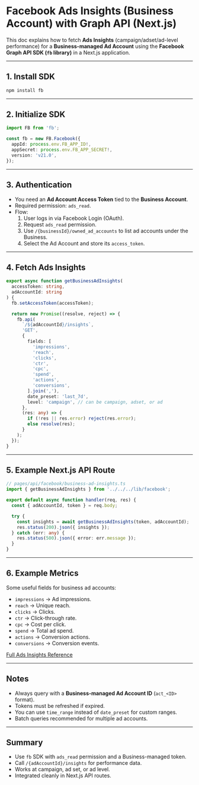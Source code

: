 # Facebook Ads Insights (Business Account) with Graph API (Next.js)

This doc explains how to fetch **Ads Insights** (campaign/adset/ad-level performance) for a **Business-managed Ad Account** using the **Facebook Graph API SDK (`fb` library)** in a Next.js application.

---

## 1. Install SDK

```bash
npm install fb
```

---

## 2. Initialize SDK

```ts
import FB from 'fb';

const fb = new FB.Facebook({
  appId: process.env.FB_APP_ID!,
  appSecret: process.env.FB_APP_SECRET!,
  version: 'v21.0',
});
```

---

## 3. Authentication

- You need an **Ad Account Access Token** tied to the **Business Account**.
- Required permission: `ads_read`.
- Flow:
  1. User logs in via Facebook Login (OAuth).
  2. Request `ads_read` permission.
  3. Use `/{businessId}/owned_ad_accounts` to list ad accounts under the Business.
  4. Select the Ad Account and store its `access_token`.

---

## 4. Fetch Ads Insights

```ts
export async function getBusinessAdInsights(
  accessToken: string,
  adAccountId: string
) {
  fb.setAccessToken(accessToken);

  return new Promise((resolve, reject) => {
    fb.api(
      `/${adAccountId}/insights`,
      'GET',
      {
        fields: [
          'impressions',
          'reach',
          'clicks',
          'ctr',
          'cpc',
          'spend',
          'actions',
          'conversions',
        ].join(','),
        date_preset: 'last_7d',
        level: 'campaign', // can be campaign, adset, or ad
      },
      (res: any) => {
        if (!res || res.error) reject(res.error);
        else resolve(res);
      }
    );
  });
}
```

---

## 5. Example Next.js API Route

```ts
// pages/api/facebook/business-ad-insights.ts
import { getBusinessAdInsights } from '../../../lib/facebook';

export default async function handler(req, res) {
  const { adAccountId, token } = req.body;

  try {
    const insights = await getBusinessAdInsights(token, adAccountId);
    res.status(200).json({ insights });
  } catch (err: any) {
    res.status(500).json({ error: err.message });
  }
}
```

---

## 6. Example Metrics

Some useful fields for business ad accounts:

- `impressions` → Ad impressions.
- `reach` → Unique reach.
- `clicks` → Clicks.
- `ctr` → Click-through rate.
- `cpc` → Cost per click.
- `spend` → Total ad spend.
- `actions` → Conversion actions.
- `conversions` → Conversion events.

[Full Ads Insights Reference](https://developers.facebook.com/docs/marketing-api/reference/ad-account/insights)

---

## Notes

- Always query with a **Business-managed Ad Account ID** (`act_<ID>` format).
- Tokens must be refreshed if expired.
- You can use `time_range` instead of `date_preset` for custom ranges.
- Batch queries recommended for multiple ad accounts.

---

## Summary

- Use `fb` SDK with `ads_read` permission and a Business-managed token.
- Call `/{adAccountId}/insights` for performance data.
- Works at campaign, ad set, or ad level.
- Integrated cleanly in Next.js API routes.

